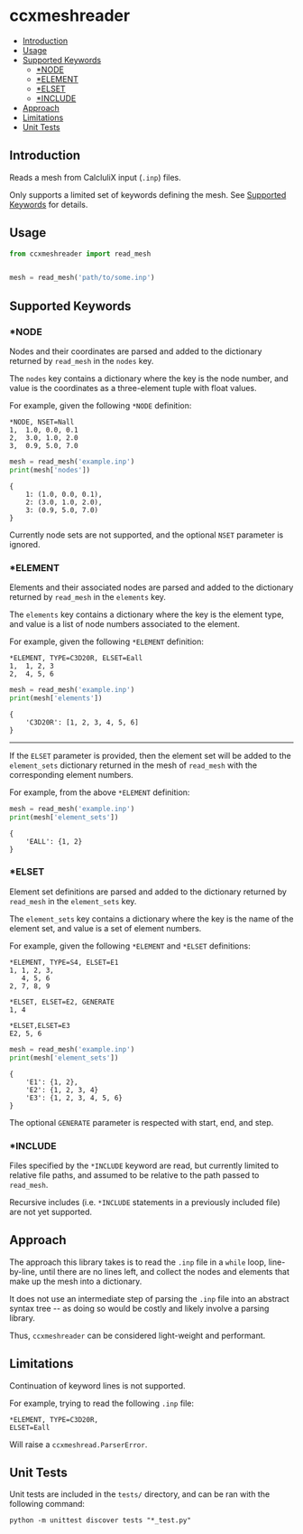 # ccxmeshreader

* [Introduction](#introduction)
* [Usage](#usage)
* [Supported Keywords](#supported-keywords)
    * [*NODE](#node)
    * [*ELEMENT](#element)
    * [*ELSET](#elset)
    * [*INCLUDE](#include)
* [Approach](#approach)
* [Limitations](#limitations)
* [Unit Tests](#unit-tests)

## Introduction
Reads a mesh from CalcluliX input (`.inp`) files.

Only supports a limited set of keywords defining the mesh. See [Supported Keywords](#supported-keywords) for details.

## Usage
```python
from ccxmeshreader import read_mesh


mesh = read_mesh('path/to/some.inp')
```

## Supported Keywords

### *NODE
Nodes and their coordinates are parsed and added to the dictionary returned by `read_mesh` in the `nodes` key.

The `nodes` key contains a dictionary where the key is the node number, and value is the coordinates as a three-element tuple with float values.

For example, given the following `*NODE` definition:
```
*NODE, NSET=Nall
1,  1.0, 0.0, 0.1
2,  3.0, 1.0, 2.0
3,  0.9, 5.0, 7.0
```
```python
mesh = read_mesh('example.inp')
print(mesh['nodes'])
```
```
{
    1: (1.0, 0.0, 0.1),
    2: (3.0, 1.0, 2.0),
    3: (0.9, 5.0, 7.0)
}
```

Currently node sets are not supported, and the optional `NSET` parameter is ignored.

### *ELEMENT
Elements and their associated nodes are parsed and added to the dictionary returned by `read_mesh` in the `elements` key.

The `elements` key contains a dictionary where the key is the element type, and value is a list of node numbers associated to the element.

For example, given the following `*ELEMENT` definition:
```
*ELEMENT, TYPE=C3D20R, ELSET=Eall
1,  1, 2, 3
2,  4, 5, 6
```
```python
mesh = read_mesh('example.inp')
print(mesh['elements'])
```
```
{
    'C3D20R': [1, 2, 3, 4, 5, 6]
}
```

---

If the `ELSET` parameter is provided, then the element set will be added to the `element_sets` dictionary returned in the mesh of `read_mesh` with the corresponding element numbers.

For example, from the above `*ELEMENT` definition:
```python
mesh = read_mesh('example.inp')
print(mesh['element_sets'])
```
```
{
    'EALL': {1, 2}
}
```

### *ELSET
Element set definitions are parsed and added to the dictionary returned by `read_mesh` in the `element_sets` key.

The `element_sets` key contains a dictionary where the key is the name of the element set, and value is a set of element numbers.

For example, given the following `*ELEMENT` and `*ELSET` definitions:
```
*ELEMENT, TYPE=S4, ELSET=E1
1, 1, 2, 3,
   4, 5, 6
2, 7, 8, 9

*ELSET, ELSET=E2, GENERATE
1, 4

*ELSET,ELSET=E3
E2, 5, 6
```
```python
mesh = read_mesh('example.inp')
print(mesh['element_sets'])
```
```
{
    'E1': {1, 2},
    'E2': {1, 2, 3, 4}
    'E3': {1, 2, 3, 4, 5, 6}
}
```
The optional `GENERATE` parameter is respected with start, end, and step.

### *INCLUDE
Files specified by the `*INCLUDE` keyword are read, but currently limited to relative file paths, and assumed to be relative to the path passed to `read_mesh`.

Recursive includes (i.e. `*INCLUDE` statements in a previously included file) are not yet supported.

## Approach
The approach this library takes is to read the `.inp` file in a `while` loop, line-by-line, until there are no lines left, and collect the nodes and elements that make up the mesh into a dictionary.

It does not use an intermediate step of parsing the `.inp` file into an abstract syntax tree -- as doing so would be costly and likely involve a parsing library.

Thus, `ccxmeshreader` can be considered light-weight and performant.

## Limitations
Continuation of keyword lines is not supported.

For example, trying to read the following `.inp` file:

```
*ELEMENT, TYPE=C3D20R,
ELSET=Eall
```

Will raise a `ccxmeshread.ParserError`.

## Unit Tests
Unit tests are included in the `tests/` directory, and can be ran with the following command:

    python -m unittest discover tests "*_test.py"
